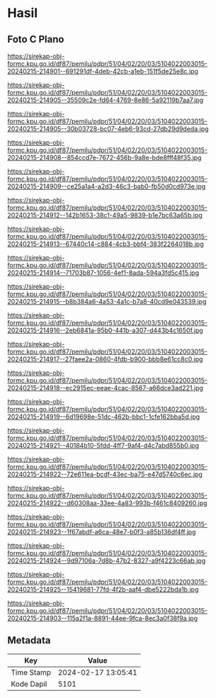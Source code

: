 # Hasil

## Foto C Plano

https://sirekap-obj-formc.kpu.go.id/df87/pemilu/pdpr/51/04/02/20/03/5104022003015-20240215-214901--691291df-4deb-42cb-a1eb-151f5de25e8c.jpg

https://sirekap-obj-formc.kpu.go.id/df87/pemilu/pdpr/51/04/02/20/03/5104022003015-20240215-214905--35509c2e-fd64-4769-8e86-5a92119b7aa7.jpg

https://sirekap-obj-formc.kpu.go.id/df87/pemilu/pdpr/51/04/02/20/03/5104022003015-20240215-214905--30b03728-bc07-4eb6-93cd-27db29d9deda.jpg

https://sirekap-obj-formc.kpu.go.id/df87/pemilu/pdpr/51/04/02/20/03/5104022003015-20240215-214908--854ccd7e-7672-456b-9a8e-bde8fff48f35.jpg

https://sirekap-obj-formc.kpu.go.id/df87/pemilu/pdpr/51/04/02/20/03/5104022003015-20240215-214909--ce25a1a4-a2d3-46c3-bab0-fb50d0cd973e.jpg

https://sirekap-obj-formc.kpu.go.id/df87/pemilu/pdpr/51/04/02/20/03/5104022003015-20240215-214912--142b1653-38c1-49a5-9839-b1e7bc63a65b.jpg

https://sirekap-obj-formc.kpu.go.id/df87/pemilu/pdpr/51/04/02/20/03/5104022003015-20240215-214913--67440c14-c884-4cb3-bbf4-383f2264018b.jpg

https://sirekap-obj-formc.kpu.go.id/df87/pemilu/pdpr/51/04/02/20/03/5104022003015-20240215-214914--71703b87-1056-4ef1-8ada-594a3fd5c415.jpg

https://sirekap-obj-formc.kpu.go.id/df87/pemilu/pdpr/51/04/02/20/03/5104022003015-20240215-214915--b8b384a6-4a53-4a1c-b7a8-40cd9e043539.jpg

https://sirekap-obj-formc.kpu.go.id/df87/pemilu/pdpr/51/04/02/20/03/5104022003015-20240215-214916--2eb6841a-95b0-441b-a307-d443b4c1650f.jpg

https://sirekap-obj-formc.kpu.go.id/df87/pemilu/pdpr/51/04/02/20/03/5104022003015-20240215-214917--27faee2a-0860-4fdb-b900-bbb8e61cc8c0.jpg

https://sirekap-obj-formc.kpu.go.id/df87/pemilu/pdpr/51/04/02/20/03/5104022003015-20240215-214918--ec2915ec-eeae-4cac-8567-a66dce3ad221.jpg

https://sirekap-obj-formc.kpu.go.id/df87/pemilu/pdpr/51/04/02/20/03/5104022003015-20240215-214919--6d19698e-51dc-462b-bbc1-1cfe162bba5d.jpg

https://sirekap-obj-formc.kpu.go.id/df87/pemilu/pdpr/51/04/02/20/03/5104022003015-20240215-214921--40184b10-5fdd-4ff7-9af4-d4c7abd855b0.jpg

https://sirekap-obj-formc.kpu.go.id/df87/pemilu/pdpr/51/04/02/20/03/5104022003015-20240215-214922--72e611ea-bcdf-43ec-ba75-e47d5740c6ec.jpg

https://sirekap-obj-formc.kpu.go.id/df87/pemilu/pdpr/51/04/02/20/03/5104022003015-20240215-214922--d60308aa-33ee-4a83-993b-f461c8409260.jpg

https://sirekap-obj-formc.kpu.go.id/df87/pemilu/pdpr/51/04/02/20/03/5104022003015-20240215-214923--1f67abdf-a6ca-48e7-b0f3-a85b136df4ff.jpg

https://sirekap-obj-formc.kpu.go.id/df87/pemilu/pdpr/51/04/02/20/03/5104022003015-20240215-214924--9d97106a-7d8b-47b2-8327-a9f4223c66ab.jpg

https://sirekap-obj-formc.kpu.go.id/df87/pemilu/pdpr/51/04/02/20/03/5104022003015-20240215-214925--15419681-77fd-4f2b-aaf4-dbe5222bda1b.jpg

https://sirekap-obj-formc.kpu.go.id/df87/pemilu/pdpr/51/04/02/20/03/5104022003015-20240215-214903--115a2f1a-8891-44ee-9fca-8ec3a0f38f9a.jpg


## Metadata

| Key        | Value               |
| ---------- | ------------------- |
| Time Stamp | 2024-02-17 13:05:41 |
| Kode Dapil | 5101                |



